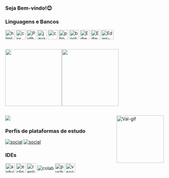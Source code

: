 ### Seja Bem-vindo!😊





### Linguagens e Bancos
<div>
    <img align="center"  alt="html5" height="30" weight="40" src="https://cdn.jsdelivr.net/gh/devicons/devicon@latest/icons/html5/html5-original-wordmark.svg" >
    <img align="center"  alt="css"  height="30" weight="40"src="https://cdn.jsdelivr.net/gh/devicons/devicon@latest/icons/css3/css3-original-wordmark.svg" >
    <img align="center"  alt="Python" height="30" weight="40"src="https://cdn.jsdelivr.net/gh/devicons/devicon@latest/icons/python/python-original.svg"/>
    <img align="center"  alt="javascript" height="30" weight="40" src="https://cdn.jsdelivr.net/gh/devicons/devicon@latest/icons/javascript/javascript-original.svg"/>
    <img align="center" alt="c" height="30" weight="40" src="https://cdn.jsdelivr.net/gh/devicons/devicon@latest/icons/c/c-original.svg"/>
    <img align="center" alt="php" height="30" weight="40"src="https://cdn.jsdelivr.net/gh/devicons/devicon@latest/icons/php/php-original.svg" />
    <img align="center" alt="bootstrap" height="30" weight="40"src="https://cdn.jsdelivr.net/gh/devicons/devicon@latest/icons/bootstrap/bootstrap-original.svg"/>
    <img align="center"  alt="Edws-sqlserver" height="30" weight="40" src="https://cdn.jsdelivr.net/gh/devicons/devicon@latest/icons/microsoftsqlserver/microsoftsqlserver-plain-wordmark.svg">
    <img align="center"  alt="Edws-SqlLite" height="30" weight="40" src="https://cdn.jsdelivr.net/gh/devicons/devicon@latest/icons/sqlite/sqlite-original.svg"/>
    <img align="center" alt="Edws-MySQL"
    height="30" width="40"src="https://cdn.jsdelivr.net/gh/devicons/devicon@latest/icons/mysql/mysql-original.svg"/>
</div><br>

<img height="180em" src="https://github-readme-stats.vercel.app/api?username=Edws007&show_icons=false&theme=merko"/><img height="180em" src="https://github-readme-stats.vercel.app/api/top-langs/?username=anuraghazra&hide_progress=true&theme=merko"/>

##
<div>
<a href="https://www.linkedin.com/in/santossilvavaleria/" target="_blank"><img src="https://img.shields.io/badge/LinkedIn-0077B5?style=for-the-badge&logo=linkedin&logoColor=white" target="_blank"></a>
<img align="right" alt="Val-gif" height="150" weight="70" src="https://github.com/user-attachments/assets/cd41b69e-2fb8-4f4b-b6eb-0949f2d0853b">
</div>

### Perfis de plataformas de estudo
[![social](https://img.shields.io/badge/Udemy-EC5252?style=for-the-badge&logo=Udemy&logoColor=white)](https://www.udemy.com/user/valeria-dos-santos-silva-3/)
[![social](https://img.shields.io/badge/Duolingo-58CC02?style=for-the-badge&logo=Duolingo&logoColor=white)](https://pt.duolingo.com/profile/vss2090)


### IDEs 
<div>
    <img align="center"  alt="arduino" height="30" weight="40" src="https://cdn.jsdelivr.net/gh/devicons/devicon@latest/icons/arduino/arduino-original.svg" />
    <img align="center"  alt="eclipse" height="30" weight="40" src="https://cdn.jsdelivr.net/gh/devicons/devicon@latest/icons/eclipse/eclipse-original.svg" />
    <img align="center"  alt="replit" height="30" weight="40"src="https://cdn.jsdelivr.net/gh/devicons/devicon@latest/icons/replit/replit-original.svg" />
    <img align="center"  alt="colab" src="https://img.shields.io/badge/Colab-F9AB00?style=for-the-badge&logo=googlecolab&color=525252">
    <img align="center"  alt="pycharm" height="30" weight="40"src="https://cdn.jsdelivr.net/gh/devicons/devicon@latest/icons/pycharm/pycharm-original.svg" />
    <img align="center"  alt="vscode" height="30" weight="40" src="https://cdn.jsdelivr.net/gh/devicons/devicon@latest/icons/vscode/vscode-original.svg" />
          
</div>
          


          

           
          




